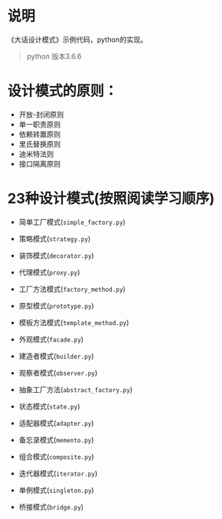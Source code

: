 # 说明

《大话设计模式》示例代码，python的实现。

> python 版本3.6.6

# 设计模式的原则：

- 开放-封闭原则
- 单一职责原则
- 依赖转置原则
- 里氏替换原则
- 迪米特法则
- 接口隔离原则

# 23种设计模式(按照阅读学习顺序)

- 简单工厂模式(`simple_factory.py`)
- 策略模式(`strategy.py`)
- 装饰模式(`decorator.py`)
- 代理模式(`proxy.py`)
- 工厂方法模式(`factory_method.py`)
- 原型模式(`prototype.py`)
- 模板方法模式(`template_method.py`)
- 外观模式(`facade.py`)
- 建造者模式(`builder.py`)

- 观察者模式(`observer.py`)
- 抽象工厂方法(`abstract_factory.py`)
- 状态模式(`state.py`)

- 适配器模式(`adapter.py`)
- 备忘录模式(`memento.py`)

- 组合模式(`composite.py`)
- 迭代器模式(`iterator.py`)
- 单例模式(`singleton.py`)
- 桥接模式(`bridge.py`)
